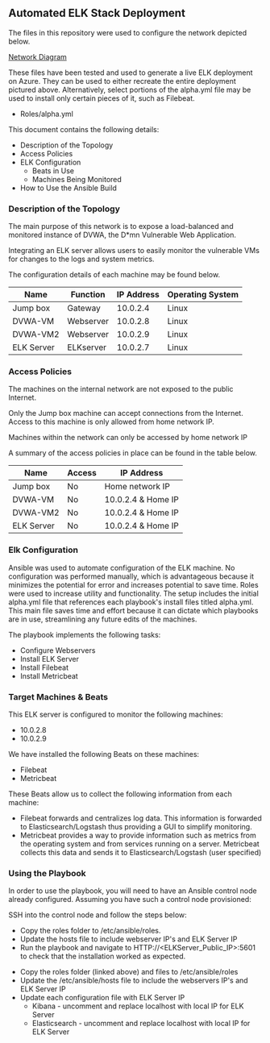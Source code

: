 ## Automated ELK Stack Deployment

The files in this repository were used to configure the network depicted below.

<a href="https://github.com/nikola4work/Elk_Stack_Project/blob/main/Diagram/Diagram.png?raw=true">Network Diagram</a>


These files have been tested and used to generate a live ELK deployment on Azure. They can be used to either recreate the entire deployment pictured above.
Alternatively, select portions of the alpha.yml file may be used to install only certain pieces of it, such as Filebeat.

  - Roles/alpha.yml

This document contains the following details:
- Description of the Topology
- Access Policies
- ELK Configuration
  - Beats in Use
  - Machines Being Monitored
- How to Use the Ansible Build


### Description of the Topology

The main purpose of this network is to expose a load-balanced and monitored instance of DVWA, the D*mn Vulnerable Web Application.

Integrating an ELK server allows users to easily monitor the vulnerable VMs for changes to the logs and system metrics.

The configuration details of each machine may be found below.

| Name       | Function  | IP Address | Operating System |
|------------|-----------|------------|------------------|
| Jump box   | Gateway   | 10.0.2.4   | Linux            |
| DVWA-VM    | Webserver | 10.0.2.8   | Linux            |
| DVWA-VM2   | Webserver | 10.0.2.9   | Linux            |
| ELK Server | ELKserver | 10.0.2.7   | Linux            |

### Access Policies

The machines on the internal network are not exposed to the public Internet. 

Only the Jump box machine can accept connections from the Internet. Access to this machine is only allowed from home network IP.

Machines within the network can only be accessed by home network IP

A summary of the access policies in place can be found in the table below.

| Name       | Access | IP Address                 |
|------------|--------|----------------------------|
| Jump box   | No     | Home network IP            |
| DVWA-VM    | No     | 10.0.2.4 & Home IP         |
| DVWA-VM2   | No     | 10.0.2.4 & Home IP         |
| ELK Server | No     | 10.0.2.4 & Home IP         |

### Elk Configuration

Ansible was used to automate configuration of the ELK machine. No configuration was performed manually, which is advantageous because it minimizes the potential for error and increases potential to save time. 
Roles were used to increase utility and functionality. The setup includes the initial alpha.yml file that references each playbook's install files titled alpha.yml. This main file saves time and effort because it can dictate which playbooks are in use, streamlining any future edits of the machines. 


The playbook implements the following tasks:
- Configure Webservers
- Install ELK Server
- Install Filebeat
- Install Metricbeat


### Target Machines & Beats
This ELK server is configured to monitor the following machines:
- 10.0.2.8
- 10.0.2.9

We have installed the following Beats on these machines:
- Filebeat
- Metricbeat

These Beats allow us to collect the following information from each machine:
- Filebeat forwards and centralizes log data. This information is forwarded to Elasticsearch/Logstash thus providing a GUI to simplify monitoring. 
- Metricbeat provides a way to provide information such as metrics from the operating system and from services running on a server. Metricbeat collects this data and sends it to Elasticsearch/Logstash (user specified)

### Using the Playbook
In order to use the playbook, you will need to have an Ansible control node already configured. Assuming you have such a control node provisioned: 

SSH into the control node and follow the steps below:
- Copy the roles folder to /etc/ansible/roles.
- Update the hosts file to include webserver IP's and ELK Server IP
- Run the playbook and navigate to HTTP://<ELKServer_Public_IP>:5601 to check that the installation worked as expected.

* Copy the roles folder (linked above) and files to /etc/ansible/roles
* Update the /etc/ansible/hosts file to include the webservers IP's and ELK Server IP
* Update each configuration file with ELK Server IP
    * Kibana - uncomment and replace localhost with local IP for ELK Server
    * Elasticsearch - uncomment and replace localhost with local IP for ELK Server
    

